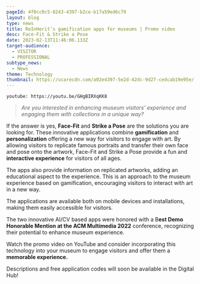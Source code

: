 ```yaml
---
pageId: 4f0cc0c5-8243-4397-b2ce-b17a59ed6c79
layout: blog
type: news
title: ReInHerit’s gamification apps for museums | Promo video
desc: Face-Fit & Strike a Pose
date: 2023-02-13T11:46:06.133Z
target-audience:
  - VISITOR
  - PROFESSIONAL
subtype_news:
  - News
theme: Technology
thumbnail: https://ucarecdn.com/a02e4397-5e2d-42dc-9d27-cedcab19e95e/
---
```

`youtube: https://youtu.be/GHgBIRXqKK8`

> *Are you interested in enhancing museum visitors' experience and engaging them with collections in a unique way?*

If the answer is yes, **Face-Fit** and **Strike a Pose** are the solutions you are looking for. These innovative applications combine **gamification** and **personalization** offering a new way for visitors to engage with art. By allowing visitors to replicate famous portraits and transfer their own face and pose onto the [](<>)artwork, Face-Fit and Strike a Pose provide a fun and **interactive experience** for visitors of all ages.

The apps also provide information on replicated artworks, adding an educational aspect to the experience. This is an approach to the museum experience based on gamification, encouraging visitors to interact with art in a new way.

The applications are available both on mobile devices and installations, making them easily accessible for visitors.

The two innovative AI/CV based apps were honored with a B**est Demo Honorable Mention at the ACM Multimedia 2022** conference, recognizing their potential to enhance museum experience.

Watch the promo video on YouTube and consider incorporating this technology into your museum to engage visitors and offer them a **memorable experience.**

Descriptions and free application codes will soon be available in the Digital Hub!